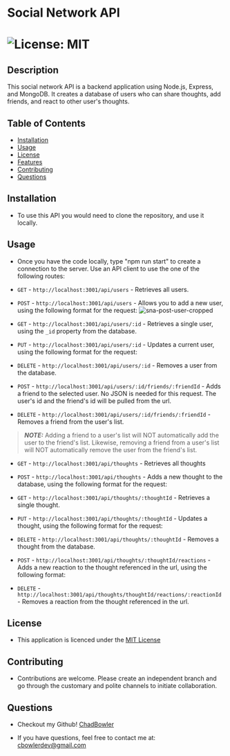 # Social Network API

# ![License: MIT](https://img.shields.io/badge/License-MIT-yellow.svg)

## Description
This social network API is a backend application using Node.js, Express, and MongoDB. It creates a database of users who can share thoughts, add friends, and react to other user's thoughts.

## Table of Contents

- [Installation](#Installation)
- [Usage](#Usage)
- [License](#License)
- [Features](#Features)
- [Contributing](#Contributing)
- [Questions](#Questions)

## Installation

* To use this API you would need to clone the repository, and use it locally.

## Usage

* Once you have the code locally, type "npm run start" to create a connection to the server. Use an API client to use the one of the following routes:
 - `GET` - `http://localhost:3001/api/users` - Retrieves all users. 
 - `POST` - `http://localhost:3001/api/users` - Allows you to add a new user, using the following format for the request:
            ![sna-post-user-cropped](https://github.com/ChadBowler/social-network-api/assets/127648744/16b21fc2-23d5-4620-bc8b-86e1104942d1)


 - `GET` - `http://localhost:3001/api/users/:id` - Retrieves a single user, using the `_id` property from the database.
 - `PUT` - `http://localhost:3001/api/users/:id` - Updates a current user, using the following format for the request:


 - `DELETE` - `http://localhost:3001/api/users/:id` - Removes a user from the database.

 - `POST` - `http://localhost:3001/api/users/:id/friends/:friendId` - Adds a friend to the selected user. No JSON is needed for this request. The user's id and the friend's id will be pulled from the url.
 - `DELETE` - `http://localhost:3001/api/users/:id/friends/:friendId` - Removes a friend from the user's list.
 > **_NOTE:_** Adding a friend to a user's list will NOT automatically add the user to the friend's list. Likewise, removing a friend from a user's list will NOT automatically remove the user from the friend's list.

 - `GET` - `http://localhost:3001/api/thoughts` - Retrieves all thoughts
 - `POST` - `http://localhost:3001/api/thoughts` - Adds a new thought to the database, using the following format for the request:

 - `GET` - `http://localhost:3001/api/thoughts/:thoughtId` - Retrieves  a single thought.
 - `PUT` - `http://localhost:3001/api/thoughts/:thoughtId` - Updates a thought, using the following format for the request:

- `DELETE` - `http://localhost:3001/api/thoughts/:thoughtId` - Removes a thought from the database.
- `POST` - `http://localhost:3001/api/thoughts/:thoughtId/reactions` - Adds a new reaction to the thought referenced in the url, using the following format:

 - `DELETE` - `http://localhost:3001/api/thoughts/thoughtId/reactions/:reactionId` - Removes a reaction from the thought referenced in the url.


## License

* This application is licenced under the [MIT License](https://opensource.org/licenses/MIT)

## Contributing

* Contributions are welcome. Please create an independent branch and go through the customary and polite channels to initiate collaboration.

## Questions

* Checkout my Github! [ChadBowler](https://www.github.com/ChadBowler)

* If you have questions, feel free to contact me at: cbowlerdev@gmail.com

